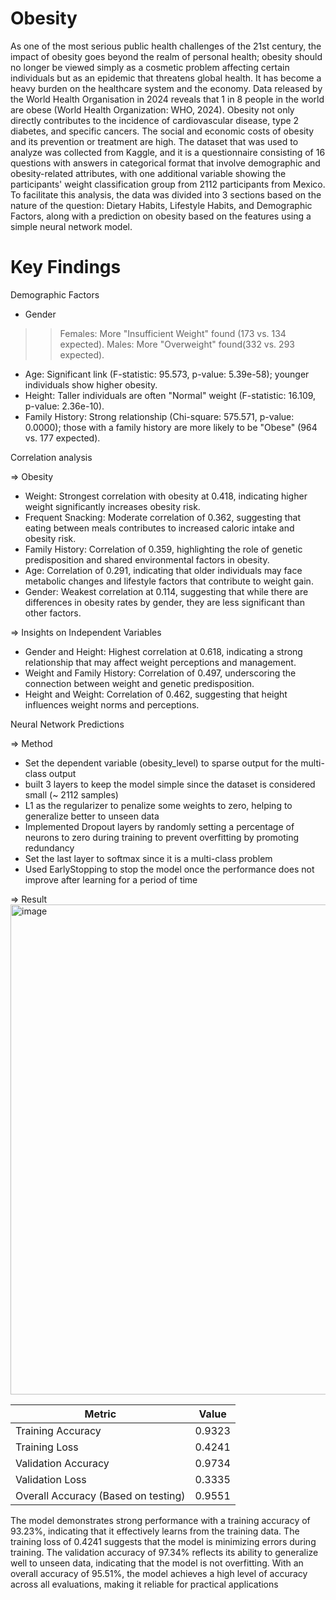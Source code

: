 # Obesity
As one of the most serious public health challenges of the 21st century, the impact of obesity goes beyond the realm of personal health; obesity should no longer be viewed simply as a cosmetic problem affecting certain individuals but as an epidemic that threatens global health. It has become a heavy burden on the healthcare system and the economy. Data released by the World Health Organisation in 2024 reveals that 1 in 8 people in the world are obese (World Health Organization: WHO, 2024). Obesity not only directly contributes to the incidence of cardiovascular disease, type 2 diabetes, and specific cancers. The social and economic costs of obesity and its prevention or treatment are high. The dataset that was used to analyze was collected from Kaggle, and it is a questionnaire consisting of 16 questions with answers in categorical format that involve demographic and obesity-related attributes, with one additional variable showing the participants' weight classification group from 2112 participants from Mexico. To facilitate this analysis, the data was divided into 3 sections based on the nature of the question: Dietary Habits, Lifestyle Habits, and Demographic Factors, along with a prediction on obesity based on the features using a simple neural network model.

# Key Findings
Demographic Factors

- Gender
>> Females: More "Insufficient Weight" found (173 vs. 134 expected).
>> Males: More "Overweight" found(332 vs. 293 expected).
- Age: Significant link (F-statistic: 95.573, p-value: 5.39e-58); younger individuals show higher obesity.
- Height: Taller individuals are often "Normal" weight (F-statistic: 16.109, p-value: 2.36e-10).
- Family History: Strong relationship (Chi-square: 575.571, p-value: 0.0000); those with a family history are more likely to be "Obese" (964 vs. 177 expected).



Correlation analysis

=> Obesity
- Weight: Strongest correlation with obesity at 0.418, indicating higher weight significantly increases obesity risk.
- Frequent Snacking: Moderate correlation of 0.362, suggesting that eating between meals contributes to increased caloric intake and obesity risk.
- Family History: Correlation of 0.359, highlighting the role of genetic predisposition and shared environmental factors in obesity.
- Age: Correlation of 0.291, indicating that older individuals may face metabolic changes and lifestyle factors that contribute to weight gain.
- Gender: Weakest correlation at 0.114, suggesting that while there are differences in obesity rates by gender, they are less significant than other factors.

=> Insights on Independent Variables
- Gender and Height: Highest correlation at 0.618, indicating a strong relationship that may affect weight perceptions and management.
- Weight and Family History: Correlation of 0.497, underscoring the connection between weight and genetic predisposition.
- Height and Weight: Correlation of 0.462, suggesting that height influences weight norms and perceptions.


Neural Network Predictions

=> Method
- Set the dependent variable (obesity_level) to sparse output for the multi-class output
- built 3 layers to keep the model simple since the dataset is considered small (~ 2112 samples)
- L1 as the regularizer to penalize some weights to zero, helping to generalize better to unseen data
- Implemented Dropout layers by randomly setting a percentage of neurons to zero during training to prevent overfitting by promoting redundancy
- Set the last layer to softmax since it is a multi-class problem
- Used EarlyStopping to stop the model once the performance does not improve after learning for a period of time

=> Result
<img width="984" height="784" alt="image" src="https://github.com/user-attachments/assets/5c1ccb3f-205a-4da7-b21a-7a6099051659" />

| Metric                | Value   |
|-----------------------|---------|
| Training Accuracy      | 0.9323  |
| Training Loss          | 0.4241  |
| Validation Accuracy     | 0.9734  |
| Validation Loss         | 0.3335  |
| Overall Accuracy (Based on testing)        | 0.9551  |

The model demonstrates strong performance with a training accuracy of 93.23%, indicating that it effectively learns from the training data. The training loss of 0.4241 suggests that the model is minimizing errors during training. The validation accuracy of 97.34% reflects its ability to generalize well to unseen data, indicating that the model is not overfitting. With an overall accuracy of 95.51%, the model achieves a high level of accuracy across all evaluations, making it reliable for practical applications

